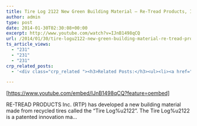 ```yaml
---
title: Tire Log 2122 New Green Building Material – Re-Tread Products, Inc.
author: admin
type: post
date: 2014-01-30T02:30:08+00:00
excerpt: http://www.youtube.com/watch?v=IJnB1498qCQ
url: /2014/01/30/tire-logu2122-new-green-building-material-re-tread-products-inc/
ts_article_views:
  - "231"
  - "231"
  - "231"
crp_related_posts:
  - '<div class="crp_related "><h3>Related Posts:</h3><ul><li><a href="https://scdhub.org/2017/12/25/wastewater-treatment-and-biosolids-management/"    ><img src="https://scdhub.org/wp-content/uploads/2017/12/wastewater-treatment-and-biosoli-150x150.jpg" alt="Wastewater treatment and Biosolids management" title="Wastewater treatment and Biosolids management" width="150" height="150" class="crp_thumb crp_featured" /><span class="crp_title">Wastewater treatment and Biosolids management</span></a></li><li><a href="https://scdhub.org/2017/12/12/rainwater-harvesting-combined-with-slow-sand-filter/"    ><img src="https://scdhub.org/wp-content/uploads/2017/12/rainwater-harvesting-combined-wi-150x150.jpg" alt="rainwater harvesting combined with slow sand filter" title="rainwater harvesting combined with slow sand filter" width="150" height="150" class="crp_thumb crp_featured" /><span class="crp_title">rainwater harvesting combined with slow sand filter</span></a></li><li><a href="https://scdhub.org/2017/05/18/unemployed-transform-used-tires-into-shoes-at-detroit-treads/"    ><img src="https://scdhub.org/wp-content/uploads/2017/05/unemployed-transform-used-tires-into-shoes-at-detroit-treads-150x150.jpg" alt="Empowered Transform Used Tires Into Shoes At Detroit Treads" title="Empowered Transform Used Tires Into Shoes At Detroit Treads" width="150" height="150" class="crp_thumb crp_featured" /><span class="crp_title">Empowered Transform Used Tires Into Shoes At Detroit Treads</span></a></li><li><a href="https://scdhub.org/2017/07/28/8006/"    ><img src="https://scdhub.org/wp-content/uploads/2017/07/hqdefault-150x150.jpg" alt="Music" title="Music" width="150" height="150" class="crp_thumb crp_featured" /><span class="crp_title">Music</span></a></li><li><a href="https://scdhub.org/2018/01/06/household-and-neighborhood-sanitation-infrastructures-excreta-wastewater-disposal-in-developing-countries/"    ><img src="https://scdhub.org/wp-content/plugins/contextual-related-posts/default.png" alt="Household and neighborhood Sanitation Infrastructures: Excreta, wastewater disposal in developing countries" title="Household and neighborhood Sanitation Infrastructures: Excreta, wastewater disposal in developing countries" width="150" height="150" class="crp_thumb crp_default" /><span class="crp_title">Household and neighborhood Sanitation&hellip;</span></a></li><li><a href="https://scdhub.org/2017/06/20/what-is-leed-leadership-in-energy-and-environmental-design/"    ><img src="https://scdhub.org/wp-content/uploads/2017/06/what-is-leed-leadership-in-energy-and-environmental-design-150x150.jpg" alt="What is LEED? Leadership in Energy and Environmental Design." title="What is LEED? Leadership in Energy and Environmental Design." width="150" height="150" class="crp_thumb crp_featured" /><span class="crp_title">What is LEED? Leadership in Energy and Environmental Design.</span></a></li></ul><div class="crp_clear"></div></div>'

---
```

[https://www.youtube.com/embed/IJnB1498qCQ?feature=oembed]

RE-TREAD PRODUCTS Inc. (RTP) has developed a new building material made from recycled tires called the &#8220;Tire Log%u2122&#8221;. The Tire Log%u2122 is a patented innovation ma&#8230;